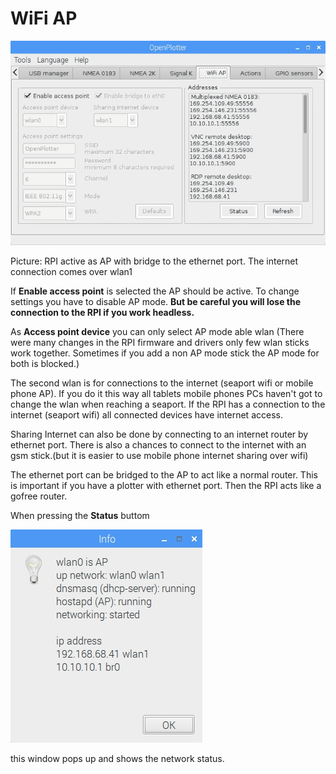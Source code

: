 # WiFi AP

![](/en/wifiAP.jpg)

Picture: RPI active as AP with bridge to the ethernet port. The internet connection comes over wlan1

If **Enable access point** is selected the AP should be active. To change settings you have to disable AP mode. **But be careful you will lose the connection to the RPI if you work headless.**

As **Access point device** you can only select AP mode able wlan \(There were many changes in the RPI firmware and drivers only few wlan sticks work together. Sometimes if you add a non AP mode stick the AP mode for both is blocked.\)

The second wlan is for connections to the internet \(seaport wifi or mobile phone AP\). If you do it this way all tablets mobile phones PCs haven't got to change the wlan when reaching a seaport. If the RPI has a connection to the internet \(seaport wifi\) all connected devices have internet access.

Sharing Internet can also be done by connecting to an internet router by ethernet port. There is also a chances to connect to the internet with an gsm stick.\(but it is easier to use mobile phone internet sharing over wifi\)

The ethernet port can be bridged to the AP to act like a normal router. This is important if you have a plotter with ethernet port. Then the RPI acts like a gofree router.



When pressing the **Status** buttom

![](/en/wifiStatus.jpg)

this window pops up and shows the network status.

